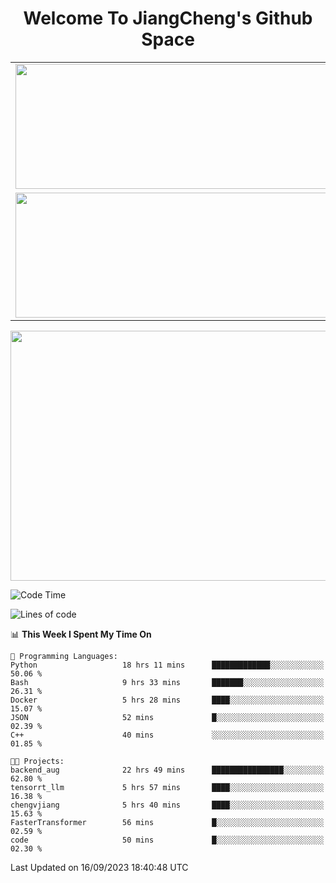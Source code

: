 <h1 align="center">Welcome To JiangCheng's Github Space</h1>

<table align="center" frame="void" rules="none" >
  <tr>
    <td>
      <div align="center"> <img height="200px" width="500px"  src="https://github-readme-stats.vercel.app/api?username=thisjiang&hide_title=true&hide_border=true&layout=compact&show_icons=trueline_height=21&text_color=000&icon_color=000&bg_color=0,ea6161,ffc64d,fffc4d,52fa5a&theme=graywhite" /> </div>
    </td>
    <td>
      <div align="center"> <img height="200px" width="500px" src="https://github-readme-stats.vercel.app/api/top-langs/?username=thisjiang&hide_title=true&hide_border=true&layout=compact&langs_count=6&text_color=000&icon_color=fff&bg_color=0,52fa5a,4dfcff,c64dff&theme=graywhite" /> </div>
    </td>
  </tr>
  <tr>
    <td>
      <div align="center"> <img height="200px" width="500px" src="https://github-readme-streak-stats.herokuapp.com/?user=thisjiang&hide_title=true&hide_border=true&layout=compact&langs_count=6" /> </div>
    </td>
    <td>
      <div align="center"> 
      <a href="https://github.com/" target="_blank"><img style="margin: 10px" src="https://profilinator.rishav.dev/skills-assets/git-scm-icon.svg" alt="Git" height="50" /></a>  
      <a href="https://www.linux.org/" target="_blank"><img style="margin: 10px" src="https://profilinator.rishav.dev/skills-assets/linux-original.svg" alt="Linux" height="50" /></a>  
      <a href="https://www.gnu.org/software/bash/" target="_blank"><img style="margin: 10px" src="https://profilinator.rishav.dev/skills-assets/gnu_bash-icon.svg" alt="Bash" height="50" /></a>  
      </div>
    </td>
  </tr>
</table>

<div align="center"> <img height="400px" width="1000px" src="https://github-readme-activity-graph.cyclic.app/graph?username=thisjiang&theme=react&hide_title=true&hide_border=true&layout=compact&langs_count=6" /> </div></td>

<!--START_SECTION:waka-->
![Code Time](http://img.shields.io/badge/Code%20Time-264%20hrs%2052%20mins-blue)

![Lines of code](https://img.shields.io/badge/From%20Hello%20World%20I%27ve%20Written-589.0%20thousand%20lines%20of%20code-blue)

📊 **This Week I Spent My Time On** 

```text
💬 Programming Languages: 
Python                   18 hrs 11 mins      █████████████░░░░░░░░░░░░   50.06 % 
Bash                     9 hrs 33 mins       ███████░░░░░░░░░░░░░░░░░░   26.31 % 
Docker                   5 hrs 28 mins       ████░░░░░░░░░░░░░░░░░░░░░   15.07 % 
JSON                     52 mins             █░░░░░░░░░░░░░░░░░░░░░░░░   02.39 % 
C++                      40 mins             ░░░░░░░░░░░░░░░░░░░░░░░░░   01.85 % 

🐱‍💻 Projects: 
backend_aug              22 hrs 49 mins      ████████████████░░░░░░░░░   62.80 % 
tensorrt_llm             5 hrs 57 mins       ████░░░░░░░░░░░░░░░░░░░░░   16.38 % 
chengvjiang              5 hrs 40 mins       ████░░░░░░░░░░░░░░░░░░░░░   15.63 % 
FasterTransformer        56 mins             █░░░░░░░░░░░░░░░░░░░░░░░░   02.59 % 
code                     50 mins             █░░░░░░░░░░░░░░░░░░░░░░░░   02.30 % 
```


 Last Updated on 16/09/2023 18:40:48 UTC
<!--END_SECTION:waka-->
